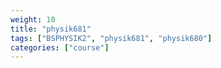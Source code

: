 ```yaml
---
weight: 10
title: "physik681"
tags: ["BSPHYSIK2", "physik681", "physik680"]
categories: ["course"]
---
```

